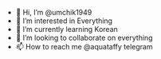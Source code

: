 - 👋 Hi, I’m @umchik1949
- 👀 I’m interested in Everything
- 🌱 I’m currently learning Korean 
- 💞️ I’m looking to collaborate on everything
- 📫 How to reach me @aquataffy telegram

<!---
umchik1949/umchik1949 is a ✨ special ✨ repository because its `README.md` (this file) appears on your GitHub profile.
You can click the Preview link to take a look at your changes.
--->
